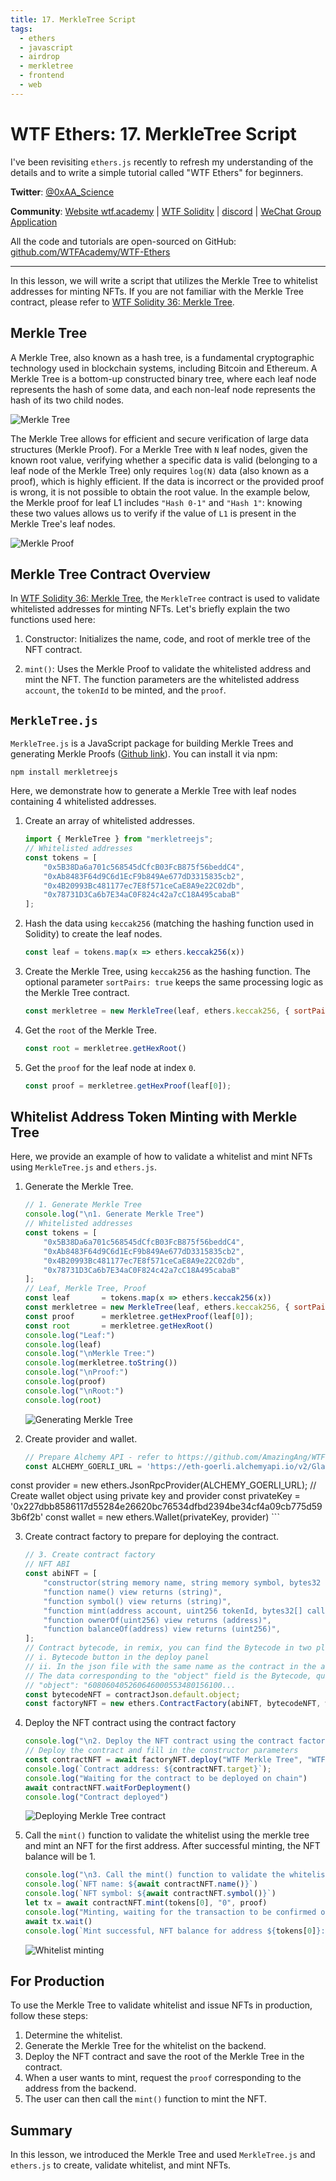 ```yaml
---
title: 17. MerkleTree Script
tags:
  - ethers
  - javascript
  - airdrop
  - merkletree
  - frontend
  - web
---
```


# WTF Ethers: 17. MerkleTree Script

I've been revisiting `ethers.js` recently to refresh my understanding of the details and to write a simple tutorial called "WTF Ethers" for beginners.

**Twitter**: [@0xAA_Science](https://twitter.com/0xAA_Science)

**Community**: [Website wtf.academy](https://wtf.academy) | [WTF Solidity](https://github.com/AmazingAng/WTFSolidity) | [discord](https://discord.gg/5akcruXrsk) | [WeChat Group Application](https://docs.google.com/forms/d/e/1FAIpQLSe4KGT8Sh6sJ7hedQRuIYirOoZK_85miz3dw7vA1-YjodgJ-A/viewform?usp=sf_link)

All the code and tutorials are open-sourced on GitHub: [github.com/WTFAcademy/WTF-Ethers](https://github.com/WTFAcademy/WTF-Ethers)

-----

In this lesson, we will write a script that utilizes the Merkle Tree to whitelist addresses for minting NFTs. If you are not familiar with the Merkle Tree contract, please refer to [WTF Solidity 36: Merkle Tree](https://www.wtf.academy/solidity-application/MerkleTree/).

## Merkle Tree
A Merkle Tree, also known as a hash tree, is a fundamental cryptographic technology used in blockchain systems, including Bitcoin and Ethereum. A Merkle Tree is a bottom-up constructed binary tree, where each leaf node represents the hash of some data, and each non-leaf node represents the hash of its two child nodes.

![Merkle Tree](./img/17-1.png)

The Merkle Tree allows for efficient and secure verification of large data structures (Merkle Proof). For a Merkle Tree with `N` leaf nodes, given the known root value, verifying whether a specific data is valid (belonging to a leaf node of the Merkle Tree) only requires `log(N)` data (also known as a proof), which is highly efficient. If the data is incorrect or the provided proof is wrong, it is not possible to obtain the root value. In the example below, the Merkle proof for leaf L1 includes `"Hash 0-1"` and `"Hash 1"`: knowing these two values allows us to verify if the value of `L1` is present in the Merkle Tree's leaf nodes.

![Merkle Proof](./img/17-2.png)

## Merkle Tree Contract Overview

In [WTF Solidity 36: Merkle Tree](https://github.com/AmazingAng/WTF-Solidity/blob/main/36_MerkleTree/readme.md), the `MerkleTree` contract is used to validate whitelisted addresses for minting NFTs. Let's briefly explain the two functions used here:

1. Constructor: Initializes the name, code, and root of merkle tree of the NFT contract.

2. `mint()`: Uses the Merkle Proof to validate the whitelisted address and mint the NFT. The function parameters are the whitelisted address `account`, the `tokenId` to be minted, and the `proof`.

## `MerkleTree.js`

`MerkleTree.js` is a JavaScript package for building Merkle Trees and generating Merkle Proofs ([Github link](https://github.com/miguelmota/merkletreejs)). You can install it via npm:

```shell
npm install merkletreejs
```

Here, we demonstrate how to generate a Merkle Tree with leaf nodes containing 4 whitelisted addresses.

1. Create an array of whitelisted addresses.
    ```js
    import { MerkleTree } from "merkletreejs";
    // Whitelisted addresses
    const tokens = [
        "0x5B38Da6a701c568545dCfcB03FcB875f56beddC4", 
        "0xAb8483F64d9C6d1EcF9b849Ae677dD3315835cb2",
        "0x4B20993Bc481177ec7E8f571ceCaE8A9e22C02db",
        "0x78731D3Ca6b7E34aC0F824c42a7cC18A495cabaB"
    ];
    ```

2. Hash the data using `keccak256` (matching the hashing function used in Solidity) to create the leaf nodes.

    ```js
    const leaf = tokens.map(x => ethers.keccak256(x))
    ```

3. Create the Merkle Tree, using `keccak256` as the hashing function. The optional parameter `sortPairs: true` keeps the same processing logic as the Merkle Tree contract.

    ```js
    const merkletree = new MerkleTree(leaf, ethers.keccak256, { sortPairs: true });
    ```

4. Get the `root` of the Merkle Tree.
    ```js
    const root = merkletree.getHexRoot()
    ```

5. Get the `proof` for the leaf node at index `0`.
    ```js
    const proof = merkletree.getHexProof(leaf[0]);
    ```

## Whitelist Address Token Minting with Merkle Tree

Here, we provide an example of how to validate a whitelist and mint NFTs using `MerkleTree.js` and `ethers.js`.

1. Generate the Merkle Tree.

    ```js
    // 1. Generate Merkle Tree
    console.log("\n1. Generate Merkle Tree")
    // Whitelisted addresses
    const tokens = [
        "0x5B38Da6a701c568545dCfcB03FcB875f56beddC4", 
        "0xAb8483F64d9C6d1EcF9b849Ae677dD3315835cb2",
        "0x4B20993Bc481177ec7E8f571ceCaE8A9e22C02db",
        "0x78731D3Ca6b7E34aC0F824c42a7cC18A495cabaB"
    ];
    // Leaf, Merkle Tree, Proof
    const leaf       = tokens.map(x => ethers.keccak256(x))
    const merkletree = new MerkleTree(leaf, ethers.keccak256, { sortPairs: true });
    const proof      = merkletree.getHexProof(leaf[0]);
    const root       = merkletree.getHexRoot()
    console.log("Leaf:")
    console.log(leaf)
    console.log("\nMerkle Tree:")
    console.log(merkletree.toString())
    console.log("\nProof:")
    console.log(proof)
    console.log("\nRoot:")
    console.log(root)
    ```
    ![Generating Merkle Tree](./img/17-3.png)

2. Create provider and wallet.

    ```js
    // Prepare Alchemy API - refer to https://github.com/AmazingAng/WTF-Solidity/blob/main/Topics/Tools/TOOL04_Alchemy/readme.md 
    const ALCHEMY_GOERLI_URL = 'https://eth-goerli.alchemyapi.io/v2/GlaeWuylnNM3uuOo-SAwJxuwTdqHaY5l';
const provider = new ethers.JsonRpcProvider(ALCHEMY_GOERLI_URL);
    // Create wallet object using private key and provider
    const privateKey = '0x227dbb8586117d55284e26620bc76534dfbd2394be34cf4a09cb775d593b6f2b'
    const wallet = new ethers.Wallet(privateKey, provider)
    ```

3. Create contract factory to prepare for deploying the contract.

    ```js
    // 3. Create contract factory
    // NFT ABI
    const abiNFT = [
        "constructor(string memory name, string memory symbol, bytes32 merkleroot)",
        "function name() view returns (string)",
        "function symbol() view returns (string)",
        "function mint(address account, uint256 tokenId, bytes32[] calldata proof) external",
        "function ownerOf(uint256) view returns (address)",
        "function balanceOf(address) view returns (uint256)",
    ];
    // Contract bytecode, in remix, you can find the Bytecode in two places
    // i. Bytecode button in the deploy panel
    // ii. In the json file with the same name as the contract in the artifact folder in the file panel
    // The data corresponding to the "object" field is the Bytecode, quite long, starting with 608060
    // "object": "608060405260646000553480156100...
    const bytecodeNFT = contractJson.default.object;
    const factoryNFT = new ethers.ContractFactory(abiNFT, bytecodeNFT, wallet);
    ```

4. Deploy the NFT contract using the contract factory

    ```js
    console.log("\n2. Deploy the NFT contract using the contract factory")
    // Deploy the contract and fill in the constructor parameters
    const contractNFT = await factoryNFT.deploy("WTF Merkle Tree", "WTF", root)
    console.log(`Contract address: ${contractNFT.target}`);
    console.log("Waiting for the contract to be deployed on chain")
    await contractNFT.waitForDeployment()
    console.log("Contract deployed")
    ```
    ![Deploying Merkle Tree contract](./img/17-4.png)

5. Call the `mint()` function to validate the whitelist using the merkle tree and mint an NFT for the first address. After successful minting, the NFT balance will be 1.
    ```js
    console.log("\n3. Call the mint() function to validate the whitelist using the merkle tree and mint an NFT for the first address")
    console.log(`NFT name: ${await contractNFT.name()}`)
    console.log(`NFT symbol: ${await contractNFT.symbol()}`)
    let tx = await contractNFT.mint(tokens[0], "0", proof)
    console.log("Minting, waiting for the transaction to be confirmed on chain")
    await tx.wait()
    console.log(`Mint successful, NFT balance for address ${tokens[0]}: ${await contractNFT.balanceOf(tokens[0])}\n`)
    ```
    ![Whitelist minting](./img/17-5.png)

## For Production

To use the Merkle Tree to validate whitelist and issue NFTs in production, follow these steps:

1. Determine the whitelist.
2. Generate the Merkle Tree for the whitelist on the backend.
3. Deploy the NFT contract and save the root of the Merkle Tree in the contract.
4. When a user wants to mint, request the `proof` corresponding to the address from the backend.
5. The user can then call the `mint()` function to mint the NFT.

## Summary

In this lesson, we introduced the Merkle Tree and used `MerkleTree.js` and `ethers.js` to create, validate whitelist, and mint NFTs.